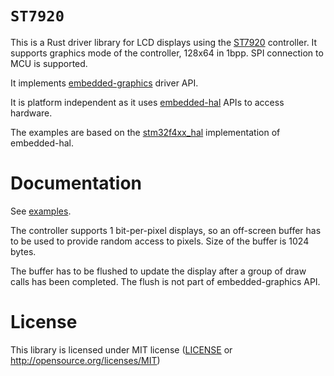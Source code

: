 # `ST7920`

This is a Rust driver library for LCD displays using the [ST7920] controller. It supports graphics mode of the controller, 128x64 in 1bpp. SPI connection to MCU is supported.

It implements [embedded-graphics] driver API.

It is platform independent as it uses [embedded-hal] APIs to access hardware.

The examples are based on the [stm32f4xx_hal] implementation of embedded-hal.



# Documentation

See [examples].

The controller supports 1 bit-per-pixel displays, so an off-screen buffer has to be used to provide random access to pixels.
Size of the buffer is 1024 bytes.

The buffer has to be flushed to update the display after a group of draw calls has been completed. The flush is not part of embedded-graphics API.

# License

This library is licensed under MIT license ([LICENSE](LICENSE) or http://opensource.org/licenses/MIT)

[embedded-graphics]: https://docs.rs/embedded-graphics/0.6.0-alpha.2/embedded_graphics/
[embedded-hal]: https://docs.rs/embedded-hal/0.2.3/embedded_hal/
[stm32f4xx_hal]: https://docs.rs/stm32f4xx-hal/0.5.0/stm32f4xx_hal/
[examples]: https://github.com/wjakobczyk/st7920/tree/master/examples
[ST7920]: https://www.lcd-module.de/eng/pdf/zubehoer/st7920_chinese.pdf